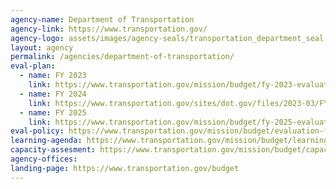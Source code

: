 ```yaml
---
agency-name: Department of Transportation
agency-link: https://www.transportation.gov/
agency-logo: assets/images/agency-seals/transportation_department_seal.png
layout: agency
permalink: /agencies/department-of-transportation/
eval-plan:
  - name: FY 2023
    link: https://www.transportation.gov/mission/budget/fy-2023-evaluation-plan
  - name: FY 2024
    link: https://www.transportation.gov/sites/dot.gov/files/2023-03/FY_2024_Evaluation_Plan-508-Compliant.pdf
  - name: FY 2025
    link: https://www.transportation.gov/mission/budget/fy-2025-evaluation-plan
eval-policy: https://www.transportation.gov/mission/budget/evaluation-framework
learning-agenda: https://www.transportation.gov/mission/budget/learning-agenda-fy-24-26
capacity-assesment: https://www.transportation.gov/mission/budget/capacity-assessment
agency-offices:
landing-page: https://www.transportation.gov/budget
---
```

